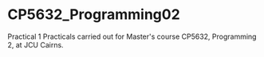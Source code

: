 # CP5632_Programming02
Practical 1
Practicals carried out for Master's course CP5632, Programming 2, at JCU Cairns.
